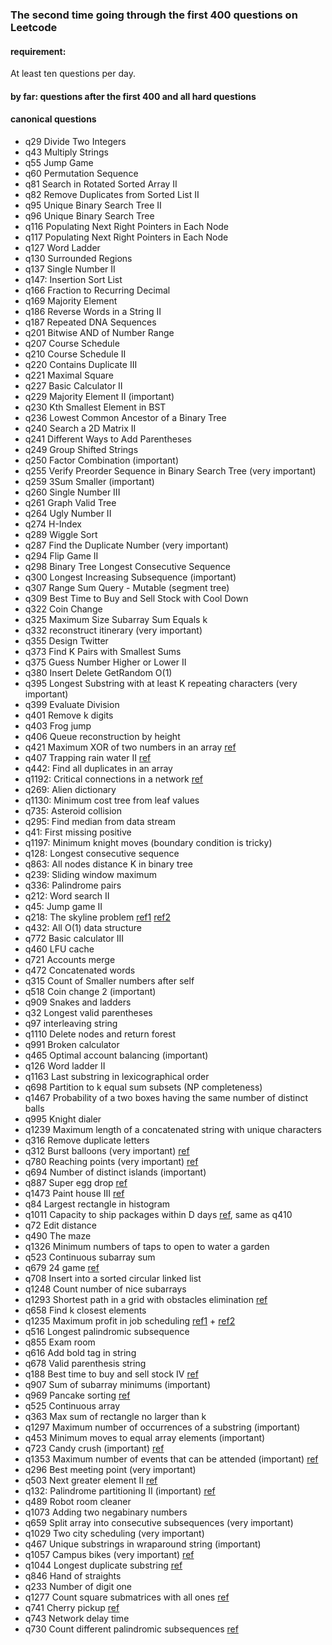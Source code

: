 ### The second time going through the first 400 questions on Leetcode

#### requirement:
At least ten questions per day.

#### by far: questions after the first 400 and all hard questions

#### canonical questions
- q29 Divide Two Integers
- q43 Multiply Strings
- q55 Jump Game
- q60 Permutation Sequence
- q81 Search in Rotated Sorted Array II
- q82 Remove Duplicates from Sorted List II
- q95 Unique Binary Search Tree II
- q96 Unique Binary Search Tree
- q116 Populating Next Right Pointers in Each Node
- q117 Populating Next Right Pointers in Each Node
- q127 Word Ladder
- q130 Surrounded Regions
- q137 Single Number II
- q147: Insertion Sort List
- q166 Fraction to Recurring Decimal
- q169 Majority Element
- q186 Reverse Words in a String II
- q187 Repeated DNA Sequences
- q201 Bitwise AND of Number Range
- q207 Course Schedule
- q210 Course Schedule II
- q220 Contains Duplicate III
- q221 Maximal Square
- q227 Basic Calculator II
- q229 Majority Element II (important)
- q230 Kth Smallest Element in BST
- q236 Lowest Common Ancestor of a Binary Tree
- q240 Search a 2D Matrix II
- q241 Different Ways to Add Parentheses
- q249 Group Shifted Strings
- q250 Factor Combination (important)
- q255 Verify Preorder Sequence in Binary Search Tree (very important)
- q259 3Sum Smaller (important)
- q260 Single Number III
- q261 Graph Valid Tree
- q264 Ugly Number II
- q274 H-Index
- q289 Wiggle Sort
- q287 Find the Duplicate Number (very important)
- q294 Flip Game II
- q298 Binary Tree Longest Consecutive Sequence
- q300 Longest Increasing Subsequence (important)
- q307 Range Sum Query - Mutable (segment tree)
- q309 Best Time to Buy and Sell Stock with Cool Down
- q322 Coin Change
- q325 Maximum Size Subarray Sum Equals k
- q332 reconstruct itinerary (very important)
- q355 Design Twitter
- q373 Find K Pairs with Smallest Sums
- q375 Guess Number Higher or Lower II
- q380 Insert Delete GetRandom O(1)
- q395 Longest Substring with at least K repeating characters (very important)
- q399 Evaluate Division
- q401 Remove k digits
- q403 Frog jump
- q406 Queue reconstruction by height
- q421 Maximum XOR of two numbers in an array [ref](https://www.jianshu.com/p/5575af8edaa1)
- q407 Trapping rain water II [ref](https://segmentfault.com/a/1190000008353447?utm_source=debugrun&utm_medium=referral)
- q442: Find all duplicates in an array
- q1192: Critical connections in a network [ref](https://blog.csdn.net/u013325815/article/details/104572092/)
- q269: Alien dictionary
- q1130: Minimum cost tree from leaf values
- q735: Asteroid collision
- q295: Find median from data stream
- q41: First missing positive
- q1197: Minimum knight moves (boundary condition is tricky)
- q128: Longest consecutive sequence
- q863: All nodes distance K in binary tree
- q239: Sliding window maximum
- q336: Palindrome pairs
- q212: Word search II
- q45: Jump game II
- q218: The skyline problem [ref1](https://www.bilibili.com/video/BV164411r7QC?from=search&seid=16565360332674651145) [ref2](https://www.bilibili.com/video/BV11J411c7KV?from=search&seid=16565360332674651145)
- q432: All O(1) data structure
- q772 Basic calculator III
- q460 LFU cache
- q721 Accounts merge
- q472 Concatenated words
- q315 Count of Smaller numbers after self
- q518 Coin change 2 (important)
- q909 Snakes and ladders
- q32 Longest valid parentheses
- q97 interleaving string
- q1110 Delete nodes and return forest
- q991 Broken calculator
- q465 Optimal account balancing (important)
- q126 Word ladder II
- q1163 Last substring in lexicographical order
- q698 Partition to k equal sum subsets (NP completeness)
- q1467 Probability of a two boxes having the same number of distinct balls
- q995 Knight dialer
- q1239 Maximum length of a concatenated string with unique characters
- q316 Remove duplicate letters
- q312 Burst balloons (very important) [ref](https://www.bilibili.com/video/BV1pa4y147Ue?from=search&seid=16514278881552505007)
- q780 Reaching points (very important) [ref](https://www.youtube.com/watch?v=1E39PiQAGvE)
- q694 Number of distinct islands (important)
- q887 Super egg drop [ref](https://www.cnblogs.com/Phantom01/p/9490508.html)
- q1473 Paint house III [ref](https://leetcode.com/problems/paint-house-iii/discuss/674531/Java-Bottom-Up-Dp)
- q84 Largest rectangle in histogram
- q1011 Capacity to ship packages within D days [ref](https://www.youtube.com/watch?v=-F2ysRiSTvk), same as q410
- q72 Edit distance
- q490 The maze
- q1326 Minimum numbers of taps to open to water a garden
- q523 Continuous subarray sum
- q679 24 game [ref](https://www.bilibili.com/video/BV12J41187Z8?from=search&seid=17321198191975451068)
- q708 Insert into a sorted circular linked list
- q1248 Count number of nice subarrays
- q1293 Shortest path in a grid with obstacles elimination [ref](https://www.bilibili.com/video/BV1KJ411s7qu?from=search&seid=11516308895343339177)
- q658 Find k closest elements
- q1235 Maximum profit in job scheduling [ref1](https://www.youtube.com/watch?v=cr6Ip0J9izc) + [ref2](https://www.youtube.com/watch?v=omnSO-CSFIs)
- q516 Longest palindromic subsequence
- q855 Exam room
- q616 Add bold tag in string
- q678 Valid parenthesis string
- q188 Best time to buy and sell stock IV [ref](https://www.bilibili.com/video/BV15E411f7DR?from=search&seid=15615403893210032406)
- q907 Sum of subarray minimums (important)
- q969 Pancake sorting [ref](https://leetcode.com/problems/pancake-sorting/discuss/214213/JavaC%2B%2BPython-Straight-Forward)
- q525 Continuous array
- q363 Max sum of rectangle no larger than k
- q1297 Maximum number of occurrences of a substring (important)
- q453 Minimum moves to equal array elements (important)
- q723 Candy crush (important) [ref](https://leetcode.com/problems/candy-crush/discuss/178366/Another-Java-Solution)
- q1353 Maximum number of events that can be attended (important) [ref](https://leetcode.com/problems/maximum-number-of-events-that-can-be-attended/discuss/510263/JavaC%2B%2BPython-Priority-Queue)
- q296 Best meeting point (very important)
- q503 Next greater element II [ref](https://leetcode.com/problems/next-greater-element-ii/discuss/98270/JavaC%2B%2BPython-Loop-Twice)
- q132: Palindrome partitioning II (important) [ref](https://www.bilibili.com/video/BV1NJ411v7k9?from=search&seid=17196022073775733924)
- q489 Robot room cleaner
- q1073 Adding two negabinary numbers
- q659 Split array into consecutive subsequences (very important)
- q1029 Two city scheduling (very important)
- q467 Unique substrings in wraparound string (important)
- q1057 Campus bikes (very important) [ref](https://www.youtube.com/watch?v=R5OzU68vTKs)
- q1044 Longest duplicate substring [ref](https://www.bilibili.com/video/BV1Kv411B7a3?from=search&seid=8777189561111407486)
- q846 Hand of straights
- q233 Number of digit one
- q1277 Count square submatrices with all ones [ref](https://www.bilibili.com/video/BV14J411q7zX?from=search&seid=4759453948579812916)
- q741 Cherry pickup [ref](https://www.bilibili.com/video/BV1tW41167jy?from=search&seid=17624102435939004057)
- q743 Network delay time
- q730 Count different palindromic subsequences [ref](https://www.bilibili.com/video/BV12W41167vQ?from=search&seid=13376393080675175148)